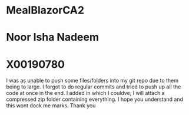 ﻿# MealBlazorCA2
# Noor Isha Nadeem
# X00190780

I was as unable to push some files/folders into my git repo due to them being to large. I forgot to do regular commits and tried to push up all the code at once in the end. I added in which I couldve, I will attach a compressed zip folder containing everything. I hope you understand and this wont dock me marks. Thank you
